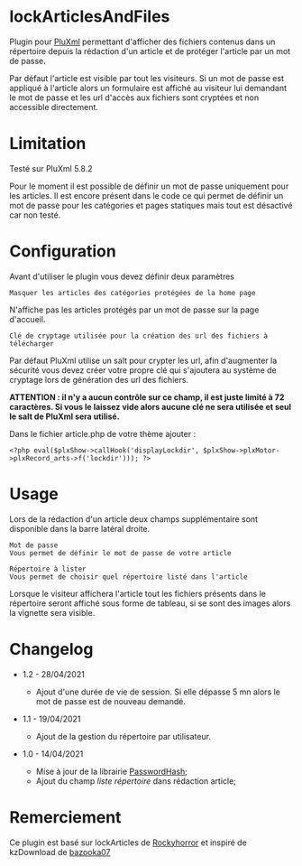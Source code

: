 lockArticlesAndFiles
====
Plugin pour [PluXml](https://pluxml.org) permettant d'afficher des fichiers contenus dans un répertoire depuis la rédaction d'un article et de protéger l'article par un mot de passe.

Par défaut l'article est visible par tout les visiteurs. Si un mot de passe est appliqué à l'article alors un formulaire est affiché au visiteur lui demandant le mot de passe et les url d'accès aux fichiers sont cryptées et non accessible directement.

Limitation
====
Testé sur PluXml 5.8.2

Pour le moment il est possible de définir un mot de passe uniquement pour les articles. Il est encore présent dans le code ce qui permet de définir un mot de passe pour les catégories et pages statiques mais tout est désactivé car non testé.

Configuration
====
Avant d'utiliser le plugin vous devez définir deux paramètres

    Masquer les articles des catégories protégées de la home page

N'affiche pas les articles protégés par un mot de passe sur la page d'accueil.

    Clé de cryptage utilisée pour la création des url des fichiers à télécharger

Par défaut PluXml utilise un salt pour crypter les url, afin d'augmenter la sécurité vous devez créer votre propre clé qui s'ajoutera au système de cryptage lors de génération des url des fichiers.

**ATTENTION : il n'y a aucun contrôle sur ce champ, il est juste limité à 72 caractères. Si vous le laissez vide alors aucune clé ne sera utilisée et seul le salt de PluXml sera utilisé.**

Dans le fichier article.php de votre thème ajouter :

    <?php eval($plxShow->callHook('displayLockdir', $plxShow->plxMotor->plxRecord_arts->f('lockdir'))); ?>

Usage
====
Lors de la rédaction d'un article deux champs supplémentaire sont disponible dans la barre latéral droite.

    Mot de passe
    Vous permet de définir le mot de passe de votre article

    Répertoire à lister
    Vous permet de choisir quel répertoire listé dans l'article

Lorsque le visiteur affichera l'article tout les fichiers présents dans le répertoire seront affiché sous forme de tableau, si se sont des images alors la vignette sera visible.

Changelog
====
* 1.2 - 28/04/2021
    * Ajout d'une durée de vie de session. Si elle dépasse 5 mn alors le mot de passe est de nouveau demandé.

* 1.1 - 19/04/2021
    * Ajout de la gestion du répertoire par utilisateur.

* 1.0 - 14/04/2021
    * Mise à jour de la librairie [PasswordHash](http://www.openwall.com/phpass);
    * Ajout du champ *liste répertoire* dans rédaction article;

Remerciement
====
Ce plugin est basé sur lockArticles de [Rockyhorror](http://thepoulpe.net) et inspiré de kzDownload de [bazooka07](https://kazimentou.fr)
